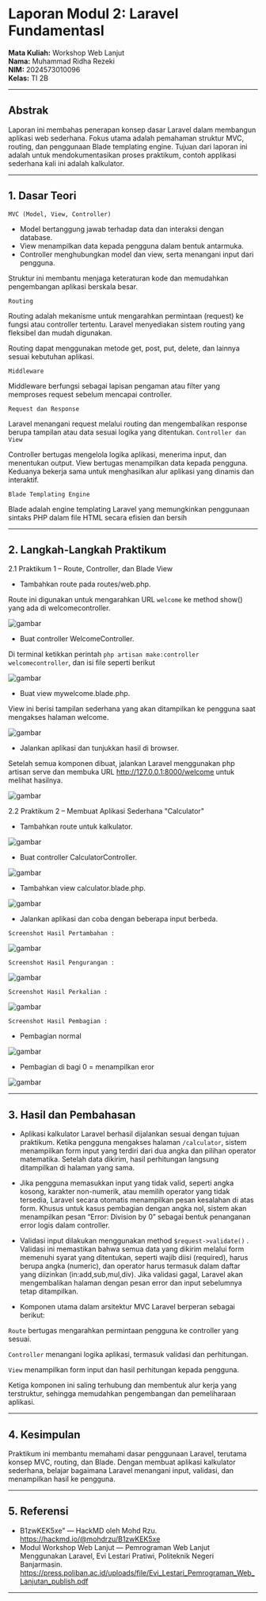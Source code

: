 # Laporan Modul 2: Laravel Fundamentasl
**Mata Kuliah:** Workshop Web Lanjut   
**Nama:** Muhammad Ridha Rezeki  
**NIM:** 2024573010096  
**Kelas:** TI 2B  

---

## Abstrak 
Laporan ini membahas penerapan konsep dasar Laravel dalam membangun aplikasi web sederhana. Fokus utama adalah pemahaman struktur MVC, routing, dan penggunaan Blade templating engine. Tujuan dari laporan ini adalah untuk mendokumentasikan proses praktikum, contoh applikasi sederhana kali ini adalah kalkulator.

---

## 1. Dasar Teori
`MVC (Model, View, Controller)`

-  Model bertanggung jawab terhadap data dan interaksi dengan database.
- View menampilkan data kepada pengguna dalam bentuk antarmuka.
- Controller menghubungkan model dan view, serta menangani input dari pengguna.

Struktur ini membantu menjaga keteraturan kode dan memudahkan pengembangan aplikasi berskala besar.

`Routing` 

Routing adalah mekanisme untuk mengarahkan permintaan (request) ke fungsi atau controller tertentu. Laravel menyediakan sistem routing yang fleksibel dan mudah digunakan.

Routing dapat menggunakan metode get, post, put, delete, dan lainnya sesuai kebutuhan aplikasi.

`Middleware`
 
Middleware berfungsi sebagai lapisan pengaman atau filter yang memproses request sebelum mencapai controller.

`Request dan Response`

 Laravel menangani request melalui routing dan mengembalikan response berupa tampilan atau data sesuai logika yang ditentukan.
`Controller dan View`

Controller bertugas mengelola logika aplikasi, menerima input, dan menentukan output. View bertugas menampilkan data kepada pengguna. Keduanya bekerja sama untuk menghasilkan alur aplikasi yang dinamis dan interaktif.

`Blade Templating Engine`

 Blade adalah engine templating Laravel yang memungkinkan penggunaan sintaks PHP dalam file HTML secara efisien dan bersih

---

## 2. Langkah-Langkah Praktikum

2.1 Praktikum 1 – Route, Controller, dan Blade View

- Tambahkan route pada routes/web.php.

Route ini digunakan untuk mengarahkan URL `welcome` ke method show() yang ada di welcomecontroller.

![gambar](gambar/prak1/routes.png)

- Buat controller WelcomeController.

Di terminal ketikkan perintah `php artisan make:controller welcomecontroller`, dan isi file seperti berikut

![gambar](gambar/prak1/welcomecontrollers.png)

- Buat view mywelcome.blade.php.

View ini berisi tampilan sederhana yang akan ditampilkan ke pengguna saat mengakses halaman welcome.

![gambar](gambar/prak1/mywelcome.png)

- Jalankan aplikasi dan tunjukkan hasil di browser.

Setelah semua komponen dibuat, jalankan Laravel menggunakan php artisan serve dan membuka URL http://127.0.0.1:8000/welcome untuk melihat hasilnya.

![gambar](gambar/prak1/hasil.png)


2.2 Praktikum 2 – Membuat Aplikasi Sederhana "Calculator"

- Tambahkan route untuk kalkulator.

![gambar](gambar/prak2/route.png)

- Buat controller CalculatorController.

![gambar](gambar/prak2/calculatorcontroller.png)

- Tambahkan view calculator.blade.php.

![gambar](gambar/prak2/calculator.blade.png)
- Jalankan aplikasi dan coba dengan beberapa input berbeda.

`Screenshot Hasil Pertambahan :`

![gambar](gambar/prak2/tambah.png)

`Screenshot Hasil Pengurangan :`

![gambar](gambar/prak2/kurang.png)

`Screenshot Hasil Perkalian :`

![gambar](gambar/prak2/perkalian.png)

`Screenshot Hasil Pembagian :`
 - Pembagian normal

![gambar](gambar/prak2/pembagian.png)

 - Pembagian di bagi 0 = menampilkan eror

 ![gambar](gambar/prak2/dibagi_0.png)




---

## 3. Hasil dan Pembahasan
- Aplikasi kalkulator Laravel berhasil dijalankan sesuai dengan tujuan praktikum. Ketika pengguna mengakses halaman `/calculator`, sistem menampilkan form input yang terdiri dari dua angka dan pilihan operator matematika. Setelah data dikirim, hasil perhitungan langsung ditampilkan di halaman yang sama.

- Jika pengguna memasukkan input yang tidak valid, seperti angka kosong, karakter non-numerik, atau memilih operator yang tidak tersedia, Laravel secara otomatis menampilkan pesan kesalahan di atas form. Khusus untuk kasus pembagian dengan angka nol, sistem akan menampilkan pesan “Error: Division by 0” sebagai bentuk penanganan error logis dalam controller.

- Validasi input dilakukan menggunakan method `$request->validate()` . Validasi ini memastikan bahwa semua data yang dikirim melalui form memenuhi syarat yang ditentukan, seperti wajib diisi (required), harus berupa angka (numeric), dan operator harus termasuk dalam daftar yang diizinkan (in:add,sub,mul,div). Jika validasi gagal, Laravel akan mengembalikan halaman dengan pesan error dan input sebelumnya tetap ditampilkan.

- Komponen utama dalam arsitektur MVC Laravel berperan sebagai berikut:

`Route` bertugas mengarahkan permintaan pengguna ke controller yang sesuai.

`Controller` menangani logika aplikasi, termasuk validasi dan perhitungan.

`View` menampilkan form input dan hasil perhitungan kepada pengguna.

Ketiga komponen ini saling terhubung dan membentuk alur kerja yang terstruktur, sehingga memudahkan pengembangan dan pemeliharaan aplikasi.


---

## 4. Kesimpulan

Praktikum ini membantu memahami dasar penggunaan Laravel, terutama konsep MVC, routing, dan Blade. Dengan membuat aplikasi kalkulator sederhana, belajar bagaimana Laravel menangani input, validasi, dan menampilkan hasil ke pengguna. 

---

## 5. Referensi

- B1zwKEK5xe” — HackMD oleh Mohd Rzu. https://hackmd.io/@mohdrzu/B1zwKEK5xe     
- Modul Workshop Web Lanjut — Pemrograman Web Lanjut Menggunakan Laravel, Evi Lestari Pratiwi, Politeknik Negeri Banjarmasin.
https://press.poliban.ac.id/uploads/file/Evi_Lestari_Pemrograman_Web_Lanjutan_publish.pdf


---
